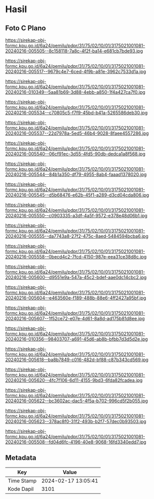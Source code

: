 # Hasil

## Foto C Plano

https://sirekap-obj-formc.kpu.go.id/6a24/pemilu/pdpr/31/75/02/10/01/3175021001081-20240216-005505--8c158118-7a8c-4f2f-ba14-e681cb7bde93.jpg

https://sirekap-obj-formc.kpu.go.id/6a24/pemilu/pdpr/31/75/02/10/01/3175021001081-20240216-005517--9679c4e7-6ced-4f9b-a81e-3962c7533d1a.jpg

https://sirekap-obj-formc.kpu.go.id/6a24/pemilu/pdpr/31/75/02/10/01/3175021001081-20240216-010349--5aa81b69-3d88-4ebb-a850-1f4a427ca7f0.jpg

https://sirekap-obj-formc.kpu.go.id/6a24/pemilu/pdpr/31/75/02/10/01/3175021001081-20240216-005534--c70805c5-f7f9-45bd-b41a-5265586deb30.jpg

https://sirekap-obj-formc.kpu.go.id/6a24/pemilu/pdpr/31/75/02/10/01/3175021001081-20240216-005537--22d7978a-5ed5-46b4-9028-8faee4557286.jpg

https://sirekap-obj-formc.kpu.go.id/6a24/pemilu/pdpr/31/75/02/10/01/3175021001081-20240216-005540--06cf91ec-3d55-4fd5-90db-dedca1a8f568.jpg

https://sirekap-obj-formc.kpu.go.id/6a24/pemilu/pdpr/31/75/02/10/01/3175021001081-20240216-005544--84b1a350-df79-4955-8ab4-faaad1378020.jpg

https://sirekap-obj-formc.kpu.go.id/6a24/pemilu/pdpr/31/75/02/10/01/3175021001081-20240216-005545--d5b68476-e62b-45f1-a289-d3cd04cda806.jpg

https://sirekap-obj-formc.kpu.go.id/6a24/pemilu/pdpr/31/75/02/10/01/3175021001081-20240216-005550--c0903335-a3df-4a5f-9572-e378e48d06b1.jpg

https://sirekap-obj-formc.kpu.go.id/6a24/pemilu/pdpr/31/75/02/10/01/3175021001081-20240216-005555--da7743a8-27f2-475c-8aed-5484594bcba6.jpg

https://sirekap-obj-formc.kpu.go.id/6a24/pemilu/pdpr/31/75/02/10/01/3175021001081-20240216-005558--0becd4c2-7fcd-4150-987e-eea31ce38d8c.jpg

https://sirekap-obj-formc.kpu.go.id/6a24/pemilu/pdpr/31/75/02/10/01/3175021001081-20240216-005600--d9551e9a-547a-45c2-bdef-aae0dc14cbc2.jpg

https://sirekap-obj-formc.kpu.go.id/6a24/pemilu/pdpr/31/75/02/10/01/3175021001081-20240216-005604--e463560e-f189-488b-88e6-4ff2427a95bf.jpg

https://sirekap-obj-formc.kpu.go.id/6a24/pemilu/pdpr/31/75/02/10/01/3175021001081-20240216-005607--1f52ce72-e07e-4d61-8a8d-ad175b81d8ee.jpg

https://sirekap-obj-formc.kpu.go.id/6a24/pemilu/pdpr/31/75/02/10/01/3175021001081-20240216-010356--98403707-a691-45d6-ab8b-bfbb7d3d5d2e.jpg

https://sirekap-obj-formc.kpu.go.id/6a24/pemilu/pdpr/31/75/02/10/01/3175021001081-20240216-005618--ba8b7849-c016-482d-bf88-c87b343cd569.jpg

https://sirekap-obj-formc.kpu.go.id/6a24/pemilu/pdpr/31/75/02/10/01/3175021001081-20240216-005620--4fc7f106-6d11-4155-9bd3-6fda82fcadea.jpg

https://sirekap-obj-formc.kpu.go.id/6a24/pemilu/pdpr/31/75/02/10/01/3175021001081-20240216-005622--bc3602ac-dac5-4f5a-b702-996cd5f2b055.jpg

https://sirekap-obj-formc.kpu.go.id/6a24/pemilu/pdpr/31/75/02/10/01/3175021001081-20240216-005623--378ac8f0-31f2-493b-b2f7-57dec0b93503.jpg

https://sirekap-obj-formc.kpu.go.id/6a24/pemilu/pdpr/31/75/02/10/01/3175021001081-20240216-005508--fd04d6fc-4196-40e8-9068-16fd3340edd7.jpg


## Metadata

| Key        | Value               |
| ---------- | ------------------- |
| Time Stamp | 2024-02-17 13:05:41 |
| Kode Dapil | 3101                |



